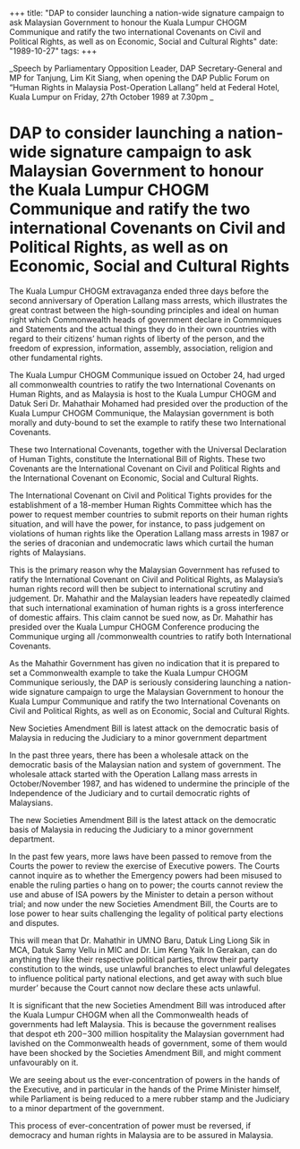 +++ 
title: "DAP to consider launching a nation-wide signature campaign to ask Malaysian Government to honour the Kuala Lumpur CHOGM Communique and ratify the two international Covenants on Civil and Political Rights, as well as on Economic, Social and Cultural Rights"
date: "1989-10-27"
tags:
+++

_Speech by Parliamentary Opposition Leader, DAP Secretary-General and MP for Tanjung, Lim Kit Siang, when opening the DAP Public Forum on “Human Rights in Malaysia Post-Operation Lallang” held at Federal Hotel, Kuala Lumpur on Friday, 27th October 1989 at 7.30pm	_

# DAP to consider launching a nation-wide signature campaign to ask Malaysian Government to honour the Kuala Lumpur CHOGM Communique and ratify the two international Covenants on Civil and Political Rights, as well as on Economic, Social and Cultural Rights

The Kuala Lumpur CHOGM extravaganza ended three days before the second anniversary of Operation Lallang mass arrests, which illustrates the great contrast between the high-sounding principles and ideal on human right which Commonwealth heads of government declare in Commniques and Statements and the actual things they do in their own countries with regard to their citizens’ human rights of liberty of the person, and the freedom of expression, information, assembly, association, religion and other fundamental rights.</u>

The Kuala Lumpur CHOGM Communique issued on October 24, had urged all commonwealth countries to ratify the two International Covenants on Human Rights, and as Malaysia is host to the Kuala Lumpur CHOGM and Datuk Seri Dr. Mahathair Mohamed had presided over the production of the Kuala Lumpur CHOGM Communique, the Malaysian government is both morally and duty-bound to set the example to ratify these two International Covenants.

These two International Covenants, together with the Universal Declaration of Human Tights, constitute the International Bill of Rights. These two Covenants are the International Covenant on Civil and Political Rights and the International Covenant on Economic, Social and Cultural Rights.

The International Covenant on Civil and Political Tights provides for the establishment of a 18-member Human Rights Committee which has the power to request member countries to submit reports on their human rights situation, and will have the power, for instance, to pass judgement on violations of human rights like the Operation Lallang mass arrests in 1987 or the series of draconian and undemocratic laws which curtail the human rights of Malaysians.

This is the primary reason why the Malaysian Government has refused to ratify the International Covenant on Civil and Political Rights, as Malaysia’s human rights record will then be subject to international scrutiny and judgement. Dr. Mahathir and the Malaysian leaders have repeatedly claimed that such international examination of human rights is a gross interference of domestic affairs. This claim cannot be sued now, as Dr. Mahathir has presided over the Kuala Lumpur CHOGM Conference producing the Communique urging all /commonwealth countries to ratify both International Covenants.

As the Mahathir Government has given no indication that it is prepared to set a Commonwealth example to take the Kuala Lumpur CHOGM Communique seriously, the DAP is seriously considering launching a nation-wide signature campaign to urge the Malaysian Government to honour the Kuala Lumpur Communique and ratify the two International Covenants on Civil and Political Rights, as well as on Economic, Social and Cultural Rights.

New Societies Amendment Bill is latest attack on the democratic basis of Malaysia in reducing the Judiciary to a minor government department							

In the past three years, there has been a wholesale attack on the democratic basis of the Malaysian nation and system of government. The wholesale attack started with the Operation Lallang mass arrests in October/November 1987, and has widened to undermine the principle of the Independence of the Judiciary and to curtail democratic rights of Malaysians.

The new Societies Amendment Bill is the latest attack on the democratic basis of Malaysia in reducing the Judiciary to a minor government department.

In the past few years, more laws have been passed to remove from the Courts the power to review the exercise of Executive powers. The Courts cannot inquire as to whether the Emergency powers had been misused to enable the ruling parties o hang on to power; the courts cannot review the use and abuse of ISA powers by the Minister to detain a person without trial; and now under the new Societies Amendment Bill, the Courts are to lose power to hear suits challenging the legality of political party elections and disputes.

This will mean that Dr. Mahathir in UMNO Baru, Datuk Ling Liong Sik in MCA, Datuk Samy Vellu in MIC and Dr. Lim Keng Yaik In Gerakan, can do anything they like their respective political parties, throw their party constitution to the winds, use unlawful branches to elect unlawful delegates to influence political party national elections, and get away with such blue murder’ because the Court cannot now declare these acts unlawful.

It is significant that the new Societies Amendment Bill was introduced after the Kuala Lumpur CHOGM when all the Commonwealth heads of governments had left Malaysia. This is because the government realises that despot eth $200-$300 million hospitality the Malaysian government had lavished on the Commonwealth heads of government, some of them would have been shocked by the Societies Amendment Bill, and might comment unfavourably on it.

We are seeing about us the ever-concentration of powers in the hands of the Executive, and in particular in the hands of the Prime Minister himself, while Parliament is being reduced to a mere rubber stamp and the Judiciary to a minor department of the government.

This process of ever-concentration of power must be reversed, if democracy and human rights in Malaysia are to be assured in Malaysia.
 
